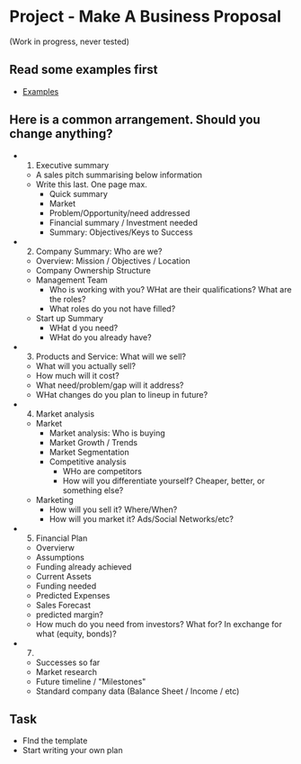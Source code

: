 # Project - Make A Business Proposal

(Work in progress, never tested)

## Read some examples first
* [Examples](https://www.bplans.com/sample-business-plans/)


## Here is a common arrangement. Should you change anything?
* 1) Executive summary
    * A sales pitch summarising below information 
    * Write this last. One page max. 
        * Quick summary
        * Market 
        * Problem/Opportunity/need addressed
        * Financial summary / Investment needed
        * Summary: Objectives/Keys to Success 
* 2) Company Summary: Who are we?
    * Overview: Mission / Objectives / Location
    * Company Ownership Structure
    * Management Team
        * Who is working with you? WHat are their qualifications? What are the roles? 
        * What roles do you not have filled? 
    * Start up Summary
        * WHat d you need? 
        * WHat do you already have? 
* 3) Products and Service: What will we sell? 
    * What will you actually sell? 
    * How much will it cost?  
    * What need/problem/gap will it address?
    * WHat changes do you plan to lineup in future?
* 4) Market analysis
    * Market
        * Market analysis: Who is buying 
        * Market Growth / Trends
        * Market Segmentation
        * Competitive analysis
            * WHo are competitors
            * How will you differentiate yourself? Cheaper, better, or something else? 
    * Marketing
        * How will you sell it? Where/When?
        * How will you market it? Ads/Social Networks/etc?
* 5) Financial Plan
    * Overvierw
    * Assumptions
    * Funding already achieved
    * Current Assets
    * Funding needed
    * Predicted Expenses
    * Sales Forecast
    * predicted margin? 
    * How much do you need from investors? What for? In exchange for what (equity, bonds)? 
* 7) 
    * Successes so far
    * Market research
    * Future timeline / "Milestones"
    * Standard company data (Balance Sheet / Income / etc)

## Task
* FInd the template
* Start writing your own plan